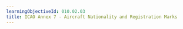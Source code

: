 ```yaml
---
learningObjectiveId: 010.02.03
title: ICAO Annex 7 - Aircraft Nationality and Registration Marks
---
```



